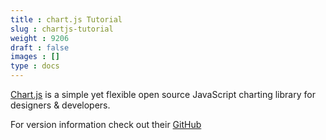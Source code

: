```yaml
---
title : chart.js Tutorial
slug : chartjs-tutorial
weight : 9206
draft : false
images : []
type : docs
---
```


[Chart.js](http://www.chartjs.org/) is a simple yet flexible open source JavaScript charting library for designers & developers.

For version information check out their [GitHub](https://github.com/chartjs/Chart.js/releases)

